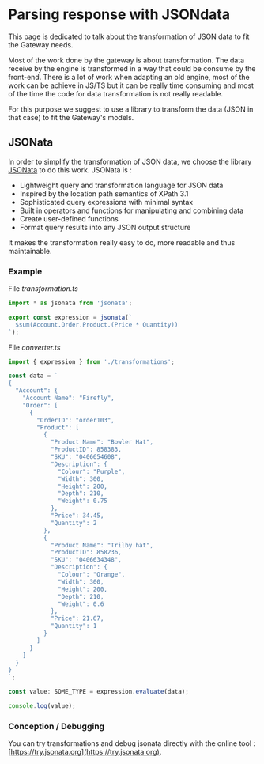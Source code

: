 # Parsing response with JSONdata

This page is dedicated to talk about the transformation of JSON data to fit the Gateway needs.

Most of the work done by the gateway is about transformation. The data receive by the engine is transformed in a way that could be consume by the front-end. There is a lot of work when adapting an old engine, most of the work can be achieve in JS/TS but it can be really time consuming and most of the time the code for data transformation is not really readable.

For this purpose we suggest to use a library to transform the data (JSON in that case) to fit the Gateway's models.

## JSONata

In order to simplify the transformation of JSON data, we choose the library [JSONata](https://jsonata.org) to do this work. JSONata is :

* Lightweight query and transformation language for JSON data
* Inspired by the location path semantics of XPath 3.1
* Sophisticated query expressions with minimal syntax
* Built in operators and functions for manipulating and combining data
* Create user-defined functions
* Format query results into any JSON output structure

It makes the transformation really easy to do, more readable and thus maintainable.

### Example

File _transformation.ts_

```typescript
import * as jsonata from 'jsonata';

export const expression = jsonata(`
  $sum(Account.Order.Product.(Price * Quantity))
`);
```

File _converter.ts_

```typescript
import { expression } from './transformations';

const data = `
{
  "Account": {
    "Account Name": "Firefly",
    "Order": [
      {
        "OrderID": "order103",
        "Product": [
          {
            "Product Name": "Bowler Hat",
            "ProductID": 858383,
            "SKU": "0406654608",
            "Description": {
              "Colour": "Purple",
              "Width": 300,
              "Height": 200,
              "Depth": 210,
              "Weight": 0.75
            },
            "Price": 34.45,
            "Quantity": 2
          },
          {
            "Product Name": "Trilby hat",
            "ProductID": 858236,
            "SKU": "0406634348",
            "Description": {
              "Colour": "Orange",
              "Width": 300,
              "Height": 200,
              "Depth": 210,
              "Weight": 0.6
            },
            "Price": 21.67,
            "Quantity": 1
          }
        ]
      }
    ]
  }
}
`;

const value: SOME_TYPE = expression.evaluate(data);

console.log(value);
```

### Conception / Debugging

You can try transformations and debug jsonata directly with the online tool : [https://try.jsonata.org](https://try.jsonata.org).
